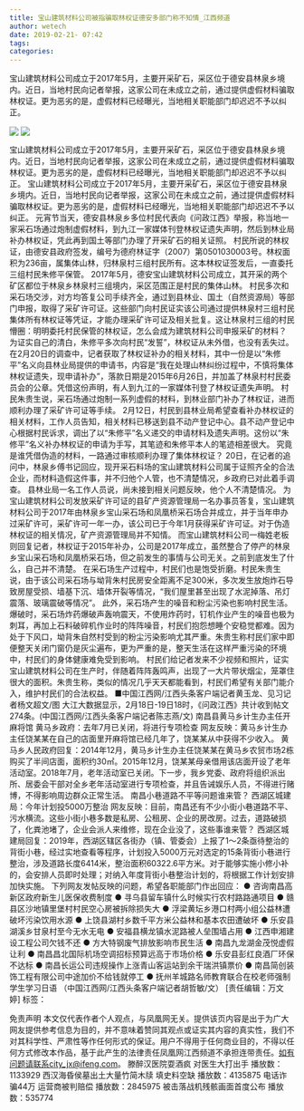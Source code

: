 ```yaml
---
title: 宝山建筑材料公司被指骗取林权证德安多部门称不知情_江西频道
author: wetech
date: 2019-02-21- 07:42
tags: 
categories: 
---
```

宝山建筑材料公司成立于2017年5月，主要开采矿石，采区位于德安县林泉乡境内。近日，当地村民向记者举报，这家公司在未成立之前，通过提供虚假材料骗取林权证。更为恶劣的是，虚假材料已经曝光，当地相关职能部门却迟迟不予以纠正。
<!-- more -->
                
<img align="center" border="0" src="http://p3.ifengimg.com/a/2019_08/5fa2be70937a445_size148_w500_h737.jpg" />
                
<img align="center" border="0" src="http://p2.ifengimg.com/a/2016/0810/204c433878d5cf9size1_w16_h16.png" />
            
宝山建筑材料公司成立于2017年5月，主要开采矿石，采区位于德安县林泉乡境内。近日，当地村民向记者举报，这家公司在未成立之前，通过提供虚假材料骗取林权证。更为恶劣的是，虚假材料已经曝光，当地相关职能部门却迟迟不予以纠正。
宝山建筑材料公司成立于2017年5月，主要开采矿石，采区位于德安县林泉乡境内。近日，当地村民向记者举报，这家公司在未成立之前，通过提供虚假材料骗取林权证。更为恶劣的是，虚假材料已经曝光，当地相关职能部门却迟迟不予以纠正。
元宵节当天，德安县林泉乡多位村民代表向《问政江西》举报，称当地一家采石场通过炮制虚假材料，到九江一家媒体刊登林权证遗失声明，然后到林业局补办林权证，凭此再到国土等部门办理了开采矿石的相关证照。
村民所说的林权证，由德安县政府签发，编号为德府林证字（2007）第0501030003号。林权面积为236亩，属集体山林，归林泉村三组村民所有。这本林权证签发后，一直委托三组村民朱修平保管。
2017年5月，德安宝山建筑材料公司成立，其开采的两个矿区都位于林泉乡林泉村三组境内，采区范围正是村民的集体山林。
村民多次和采石场交涉，对方均答复公司手续齐全，通过到县林业、国土（自然资源局）等部门申报，取得了采矿许可证。这些部门向村民证实该公司通过提供林泉村三组村民集体所有林权证等凭证，才能办理采矿许可证及相关批复。这让林泉村三组的村民懵圈：明明委托村民保管的林权证，怎么会成为建筑材料公司申报采矿的材料？
为证实自己的清白，朱修平多次向村民“发誓”，林权证从未外借，也没有丢失过。
在2月20日的调查中，记者获取了林权证补办的相关材料，其中一份是以“朱修平”名义向县林业局提供的申请书，内容是“我在处理山林纠纷过程中，不慎将集体林权证遗失，现申请补办”，落款日期是2015年6月26日，并加盖了林泉村村民委员会的公章。凭借这份声明，有人到九江的一家媒体刊登了林权证遗失声明。
村民朱贵生说，采石场通过炮制一系列虚假的材料，到林业部门补办了林权证，进而顺利办理了采矿许可证等手续。
2月12日，村民到县林业局希望查看补办林权证的相关材料，工作人员告知，相关材料已移送到县不动产登记中心。县不动产登记中心根据村民诉求，调出了以“朱修平”名义递交的申请材料及遗失声明。这份以“朱修平”名义补办林权证的申请为手写，其笔迹和朱修平本人的笔迹相差很大。
究竟是谁凭借伪造的材料，一路通过审核顺利办理了集体林权证？
20日，在记者的追问中，林泉乡傅书记回应，现开采石料场的宝山建筑材料公司属于证照齐全的合法企业，而材料造假这件事，并不归他个人管，也不清楚情况，乡政府已对此着手调查。
县林业局一名工作人员说，尚未接到相关问题反映，他个人不清楚情况。
为宝山建筑材料公司发放采矿许可证的县矿产资源管理局一名办事员答复，宝山建筑材料公司于2017年由林泉乡宝山采石场和凤凰桥采石场合并成立，并于当年申办过采矿许可，采矿许可一年一办，该公司已于今年1月获得采矿许可证。对于伪造林权证的相关情况，矿产资源管理局并不知情。
而宝山建筑材料公司一梅姓老板则回复记者，林权证于2015年补办，公司是2017年成立，虽然整合了停产的林泉乡宝山采石场和凤凰桥采石场，但之前发生的事情与公司无关。之前到底发生了什么，自己并不清楚。
在采石场生产过程中，村民们也是饱受折磨。村民朱贵生说，由于该公司采石场与坳背朱村民房安全距离不足300米，多次发生放炮炸石导致房屋受损、墙基下沉、墙体开裂等情况，“我们屋里甚至出现了水泥掉落、吊灯震落、玻璃震破等情况”。
此外，采石场产生的噪音和粉尘污染也影响村民生活。爆破时，采石场炸药爆破声轰响震天，不使用炸药时，钉机作业产生的噪音也极为刺耳，再加上石料破碎机作业时的阵阵噪音，村民们抱怨想睡个安稳觉都难。因为处于下风口，坳背朱自然村受到的粉尘污染影响尤其严重。朱贵生称村民们家中即便整天关闭门窗仍是灰尘遍布，更为严重的是，整天生活在这样严重污染的环境中，村民们的身体健康难免受到影响。
村民们给记者发来不少视频和照片，证实宝山建筑材料公司在生产时，伴随着阵阵轰鸣声，出现了一大片带状烟尘，笼罩住很大的面积。朱贵生称，类似的情况几乎天天都能看到，村民们希望有关部门能介入，维护村民们的合法权益。
■中国江西网/江西头条客户端记者黄玉龙、见习记者杨文超文/图
大江大数据显示，2月18日-19日18时，《问政江西》共计收到帖文274条。(中国江西网/江西头条客户端记者陈志燕/文)
南昌县黄马乡计生办主任开麻将馆
黄马乡政府：去年7月已关闭，将进行专项检查
网友反映：黄马乡计生办主任饶某某在自己的店面里开麻将馆已经几年了，饶某某从中获得不少收入。
黄马乡人民政府回复：2014年12月，黄马乡计生办主任饶某某在黄马乡农贸市场2栋购买了半间店面，面积约30㎡。2015年12月，饶某某母亲借用该店面开设了老年活动室。2018年7月，老年活动室已关闭。下一步，我乡党委、政府将组织派出所、居委会干部对全乡老年活动室进行专项检查，并且告诫娱乐人员，不得进行赌博，不得影响周边群众正常生活。
南昌小巷道路不平等问题谁来管？
西湖区城建局：今年计划投5000万整治
网友反映：目前，南昌还有不少小街小巷道路不平、污水横流。这些小街小巷多数是私房、公租房、企业的房改房。过去，道路破损了，化粪池堵了，企业会派人来维修，现在企业没了，这些事谁来管？
西湖区城建局回复：2019年，西湖区辖区各街办（镇、管委会）上报了1～2条亟待整治的背街小巷，经过实地查看等程序，计划投入5000万元对选定的15条背街小巷进行整治，涉及道路长度6414米，整治面积60322.6平方米。对于能够实施小修小补的，会安排人员即时处理；对纳入年度背街小巷整治计划的，将根据工作计划安排加快实施。
下列网友发帖反映的问题，希望各职能部门作出回应：
● 咨询南昌高新区政府新生儿医保收费制度
● 寻乌县留车镇什么时候实行农村路路通项目
● 赣县区沙地镇里堡村村民空心房被拆除损失大
● 浮梁黄坛乡港口村两小组公益林遭破坏污染饮用水源
● 上饶县湖村乡数千平方米公益林和基本农田遭破坏
● 乐安县湖溪乡甘泉村至今无水无电
● 安福县横龙镇水泥路被人垒围墙占用
● 江西申湘建设工程公司欠钱不还
● 方大特钢废气排放影响市民生活
● 南昌九龙湖金茂悦虚假让利
● 南昌昌北国际机场空调招标预算远高于市场价格
● 乐安县彭红良酒厂环保不达标
● 南昌长运公司违规操作上涨青山客运站到余干瑞洪镇票价
● 南昌简创装饰工程有限公司中途加价不给钱就停工
● 抚州羊城路名师教育联合在校老师强制学生学习日语
（中国江西网/江西头条客户端记者胡哲敏/文）
[责任编辑：万文婷]
标签：
             
免责声明
本文仅代表作者个人观点，与凤凰网无关。提供该页内容是出于为广大网友提供参考信息为目的，并不意味着赞同其观点或证实其内容的真实性，我们不对其科学性、严肃性等作任何形式的保证。用户不得用于任何商业目的，不得以任何方式修改本作品，基于此产生的法律责任凤凰网江西频道不承担连带责任。如有问题请联系city_jx@ifeng.com。
滕醉汉医院耍酒疯 对医生大打出手
播放数：1133929
西汉海昏侯墓出土大量竹简木牍 填史料空缺
播放数：4135875
电话诈骗44万 运营商被判赔偿
播放数：2845975
被击落战机残骸画面首度公布
播放数：535774
